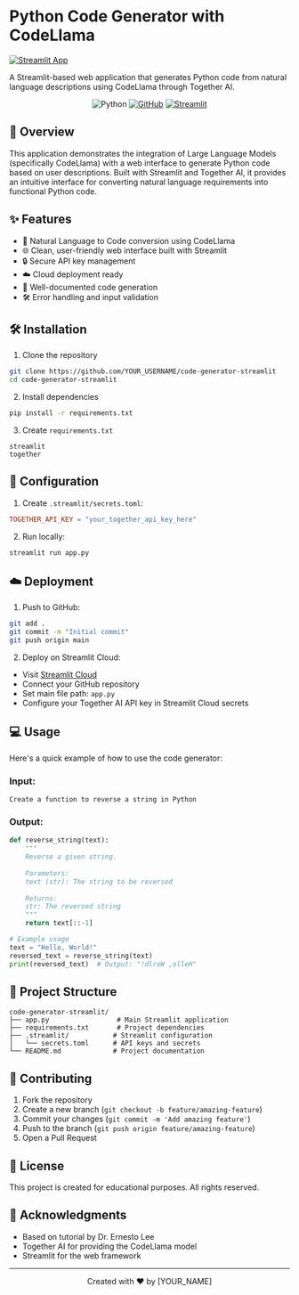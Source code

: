 # Python Code Generator with CodeLlama

[![Streamlit App](https://static.streamlit.io/badges/streamlit_badge_black_white.svg)](https://streamlit.io/cloud)

A Streamlit-based web application that generates Python code from natural language descriptions using CodeLlama through Together AI.

<div align="center">

![Python](https://img.shields.io/badge/python-v3.6+-blue.svg)
[![GitHub](https://img.shields.io/badge/GitHub-View_on_GitHub-blue?logo=GitHub)](https://github.com/YOUR_USERNAME/code-generator-streamlit)
[![Streamlit](https://img.shields.io/badge/Streamlit-View_App-red?logo=Streamlit)](https://YOUR_APP_URL.streamlit.app)

</div>

## 🚀 Overview

This application demonstrates the integration of Large Language Models (specifically CodeLlama) with a web interface to generate Python code based on user descriptions. Built with Streamlit and Together AI, it provides an intuitive interface for converting natural language requirements into functional Python code.

## ✨ Features

- 🤖 Natural Language to Code conversion using CodeLlama
- 🌐 Clean, user-friendly web interface built with Streamlit
- 🔒 Secure API key management
- ☁️ Cloud deployment ready
- 📝 Well-documented code generation
- 🛠️ Error handling and input validation

## 🛠️ Installation

1. Clone the repository
```bash
git clone https://github.com/YOUR_USERNAME/code-generator-streamlit
cd code-generator-streamlit
```

2. Install dependencies
```bash
pip install -r requirements.txt
```

3. Create `requirements.txt`
```plaintext
streamlit
together
```

## 🔑 Configuration

1. Create `.streamlit/secrets.toml`:
```toml
TOGETHER_API_KEY = "your_together_api_key_here"
```

2. Run locally:
```bash
streamlit run app.py
```

## ☁️ Deployment

1. Push to GitHub:
```bash
git add .
git commit -m "Initial commit"
git push origin main
```

2. Deploy on Streamlit Cloud:
- Visit [Streamlit Cloud](https://streamlit.io/cloud)
- Connect your GitHub repository
- Set main file path: `app.py`
- Configure your Together AI API key in Streamlit Cloud secrets

## 💻 Usage

Here's a quick example of how to use the code generator:

### Input:
```plaintext
Create a function to reverse a string in Python
```

### Output:
```python
def reverse_string(text):
    """
    Reverse a given string.
    
    Parameters:
    text (str): The string to be reversed
    
    Returns:
    str: The reversed string
    """
    return text[::-1]

# Example usage
text = "Hello, World!"
reversed_text = reverse_string(text)
print(reversed_text)  # Output: "!dlroW ,olleH"
```

## 📁 Project Structure

```
code-generator-streamlit/
├── app.py                 # Main Streamlit application
├── requirements.txt       # Project dependencies
├── .streamlit/           # Streamlit configuration
│   └── secrets.toml      # API keys and secrets
└── README.md             # Project documentation
```

## 🤝 Contributing

1. Fork the repository
2. Create a new branch (`git checkout -b feature/amazing-feature`)
3. Commit your changes (`git commit -m 'Add amazing feature'`)
4. Push to the branch (`git push origin feature/amazing-feature`)
5. Open a Pull Request

## 📝 License

This project is created for educational purposes. All rights reserved.

## 🙏 Acknowledgments

- Based on tutorial by Dr. Ernesto Lee
- Together AI for providing the CodeLlama model
- Streamlit for the web framework

---

<div align="center">
Created with ❤️ by [YOUR_NAME]
</div>
